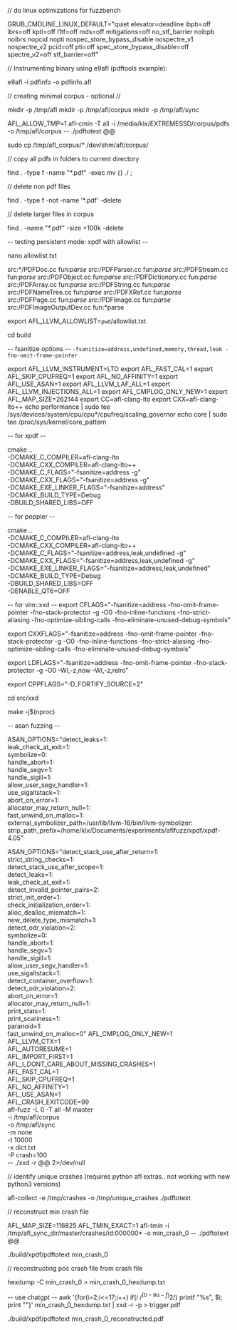 // do linux optimizations for fuzzbench

GRUB_CMDLINE_LINUX_DEFAULT="quiet elevator=deadline ibpb=off ibrs=off kpti=off l1tf=off mds=off mitigations=off no_stf_barrier noibpb noibrs nopcid nopti nospec_store_bypass_disable nospectre_v1 nospectre_v2 pcid=off pti=off spec_store_bypass_disable=off spectre_v2=off stf_barrier=off"

// Instrumenting binary using e9afl (pdftools example):

e9afl -i pdfinfo -o pdfinfo.afl

// creating minimal corpus - optional //

mkdir -p /tmp/afl
mkdir -p /tmp/afl/corpus
mkdir -p /tmp/afl/sync

AFL_ALLOW_TMP=1 afl-cmin -T all -i /media/klx/EXTREMESSD/corpus/pdfs -o /tmp/afl/corpus -- ./pdftotext @@

sudo cp /tmp/afl_corpus/* /dev/shm/afl/corpus/

// copy all pdfs in folders to current directory

find . -type f -name "*.pdf" -exec mv {} ./ \;

// delete non pdf files

find . -type f -not -name '*.pdf' -delete

// delete larger files in corpus

find . -name "*.pdf" -size +100k -delete

-- testing persistent mode: xpdf with allowlist --

nano allowlist.txt

src:*/PDFDoc.cc
fun:*parse
src:*/PDFParser.cc
fun:*parse
src:*/PDFStream.cc
fun:*parse
src:*/PDFObject.cc
fun:*parse
src:*/PDFDictionary.cc
fun:*parse
src:*/PDFArray.cc
fun:*parse
src:*/PDFString.cc
fun:*parse
src:*/PDFNameTree.cc
fun:*parse
src:*/PDFXRef.cc
fun:*parse
src:*/PDFPage.cc
fun:*parse
src:*/PDFImage.cc
fun:*parse
src:*/PDFImageOutputDev.cc
fun:*parse

export AFL_LLVM_ALLOWLIST=`pwd`/allowlist.txt

cd build

-- fsanitize options --
`-fsanitize=address,undefined,memory,thread,leak -fno-omit-frame-pointer`

export AFL_LLVM_INSTRUMENT=LTO
export AFL_FAST_CAL=1
export AFL_SKIP_CPUFREQ=1
export AFL_NO_AFFINITY=1
export AFL_USE_ASAN=1
export AFL_LLVM_LAF_ALL=1
export AFL_LLVM_INJECTIONS_ALL=1
export AFL_CMPLOG_ONLY_NEW=1
export AFL_MAP_SIZE=262144
export CC=afl-clang-lto
export CXX=afl-clang-lto++
echo performance | sudo tee /sys/devices/system/cpu/cpu*/cpufreq/scaling_governor
echo core | sudo tee /proc/sys/kernel/core_pattern

-- for xpdf --

cmake .. \
    -DCMAKE_C_COMPILER=afl-clang-lto \
    -DCMAKE_CXX_COMPILER=afl-clang-lto++ \
    -DCMAKE_C_FLAGS="-fsanitize=address -g" \
    -DCMAKE_CXX_FLAGS="-fsanitize=address -g" \
    -DCMAKE_EXE_LINKER_FLAGS="-fsanitize=address" \
    -DCMAKE_BUILD_TYPE=Debug \
    -DBUILD_SHARED_LIBS=OFF

-- for poppler --

cmake .. \
    -DCMAKE_C_COMPILER=afl-clang-lto \
    -DCMAKE_CXX_COMPILER=afl-clang-lto++ \
    -DCMAKE_C_FLAGS="-fsanitize=address,leak,undefined -g" \
    -DCMAKE_CXX_FLAGS="-fsanitize=address,leak,undefined -g" \
    -DCMAKE_EXE_LINKER_FLAGS="-fsanitize=address,leak,undefined" \
    -DCMAKE_BUILD_TYPE=Debug \
    -DBUILD_SHARED_LIBS=OFF \
    -DENABLE_QT6=OFF

-- for vim::xxd --
export CFLAGS="-fsanitize=address -fno-omit-frame-pointer -fno-stack-protector -g -O0 -fno-inline-functions -fno-strict-aliasing -fno-optimize-sibling-calls -fno-eliminate-unused-debug-symbols"

export CXXFLAGS="-fsanitize=address -fno-omit-frame-pointer -fno-stack-protector -g -O0 -fno-inline-functions -fno-strict-aliasing -fno-optimize-sibling-calls -fno-eliminate-unused-debug-symbols"

export LDFLAGS="-fsanitize=address -fno-omit-frame-pointer -fno-stack-protector -g -O0 -Wl,-z,now -Wl,-z,relro"

export CPPFLAGS="-D_FORTIFY_SOURCE=2"

cd src/xxd

make -j$(nproc)

-- asan fuzzing --

ASAN_OPTIONS="detect_leaks=1:\
leak_check_at_exit=1:\
symbolize=0:\
handle_abort=1:\
handle_segv=1:\
handle_sigill=1:\
allow_user_segv_handler=1:\
use_sigaltstack=1:\
abort_on_error=1:\
allocator_may_return_null=1:\
fast_unwind_on_malloc=1:\
external_symbolizer_path=/usr/lib/llvm-16/bin/llvm-symbolizer:\
strip_path_prefix=/home/klx/Documents/experiments/aflfuzz/xpdf/xpdf-4.05"

ASAN_OPTIONS="detect_stack_use_after_return=1:\
strict_string_checks=1:\
detect_stack_use_after_scope=1:\
detect_leaks=1:\
leak_check_at_exit=1:\
detect_invalid_pointer_pairs=2:\
strict_init_order=1:\
check_initialization_order=1:\
alloc_dealloc_mismatch=1:\
new_delete_type_mismatch=1:\
detect_odr_violation=2:\
symbolize=0:\
handle_abort=1:\
handle_segv=1:\
handle_sigill=1:\
allow_user_segv_handler=1:\
use_sigaltstack=1:\
detect_container_overflow=1:\
detect_odr_violation=2:\
abort_on_error=1:\
allocator_may_return_null=1:\
print_stats=1:\
print_scariness=1:\
paranoid=1:\
fast_unwind_on_malloc=0"
AFL_CMPLOG_ONLY_NEW=1 \
AFL_LLVM_CTX=1 \
AFL_AUTORESUME=1 \
AFL_IMPORT_FIRST=1 \
AFL_I_DONT_CARE_ABOUT_MISSING_CRASHES=1 \
AFL_FAST_CAL=1 \
AFL_SKIP_CPUFREQ=1 \
AFL_NO_AFFINITY=1 \
AFL_USE_ASAN=1 \
AFL_CRASH_EXITCODE=99 \
afl-fuzz -L 0 -T all -M master \
  -i /tmp/afl/corpus \
  -o /tmp/afl/sync \
  -m none \
  -t 10000 \
  -x dict.txt \
  -P crash=100 \
  -- ./xxd -r @@ 2>/dev/null

// identify unique crashes (requires python afl extras.. not working with new python3 versions)

afl-collect -e /tmp/crashes -o /tmp/unique_crashes ./pdftotext

// reconstruct min crash file

AFL_MAP_SIZE=116825 AFL_TMIN_EXACT=1 afl-tmin -i /tmp/afl_sync_dir/master/crashes/id:000000* -o min_crash_0 -- ./pdftotext @@

./build/xpdf/pdftotext min_crash_0

// reconstructing poc crash file from crash file

hexdump -C min_crash_0 > min_crash_0_hexdump.txt

-- use chatgpt --
awk '{for(i=2;i<=17;i++) if($i ~ /^[0-9a-f]{2}$/) printf "%s", $i; print ""}' min_crash_0_hexdump.txt | xxd -r -p > trigger.pdf

./build/xpdf/pdftotext min_crash_0_reconstructed.pdf
